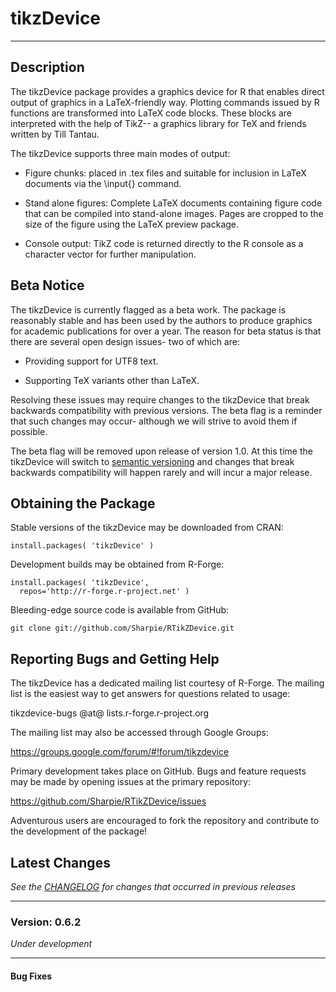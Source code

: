 # tikzDevice

---

## Description

The tikzDevice package provides a graphics device for R that enables direct
output of graphics in a LaTeX-friendly way.  Plotting commands issued by R
functions are transformed into LaTeX code blocks.  These blocks are interpreted
with the help of TikZ-- a graphics library for TeX and friends written by Till
Tantau.

The tikzDevice supports three main modes of output:

  - Figure chunks: placed in .tex files and suitable for inclusion in
    LaTeX documents via the \input{} command.

  - Stand alone figures: Complete LaTeX documents containing figure
    code that can be compiled into stand-alone images.  Pages are
    cropped to the size of the figure using the LaTeX preview package.

  - Console output: TikZ code is returned directly to the R console
    as a character vector for further manipulation.


## Beta Notice

The tikzDevice is currently flagged as a beta work.  The package is
reasonably stable and has been used by the authors to produce graphics
for academic publications for over a year.  The reason for beta status
is that there are several open design issues- two of which are:

  - Providing support for UTF8 text.

  - Supporting TeX variants other than LaTeX.

Resolving these issues may require changes to the tikzDevice that break
backwards compatibility with previous versions.  The beta flag is a reminder
that such changes may occur- although we will strive to avoid them if possible.

The beta flag will be removed upon release of version 1.0. At this time the
tikzDevice will switch to [semantic versioning][1] and changes that
break backwards compatibility will happen rarely and will incur a major release.

  [1]: http://www.semver.org


## Obtaining the Package

Stable versions of the tikzDevice may be downloaded from CRAN:

    install.packages( 'tikzDevice' )

Development builds may be obtained from R-Forge:

    install.packages( 'tikzDevice',
      repos='http://r-forge.r-project.net' )

Bleeding-edge source code is available from GitHub:

    git clone git://github.com/Sharpie/RTikZDevice.git



## Reporting Bugs and Getting Help

The tikzDevice has a dedicated mailing list courtesy of R-Forge.  The
mailing list is the easiest way to get answers for questions related
to usage:

  tikzdevice-bugs @at@ lists.r-forge.r-project.org

The mailing list may also be accessed through Google Groups:

  https://groups.google.com/forum/#!forum/tikzdevice


Primary development takes place on GitHub.  Bugs and feature requests
may be made by opening issues at the primary repository:

  https://github.com/Sharpie/RTikZDevice/issues

Adventurous users are encouraged to fork the repository and contribute
to the development of the package!


## Latest Changes
*See the [CHANGELOG][2] for changes that occurred in previous releases*

  [2]:https://github.com/Sharpie/RTikZDevice/blob/master/CHANGELOG.md


---

### Version: 0.6.2
*Under development*

---

#### Bug Fixes

